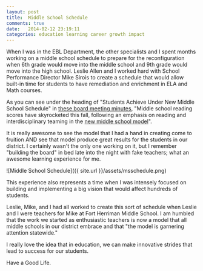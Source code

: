 ```yaml
---
layout: post
title:  Middle School Schedule
comments: true
date:   2014-02-12 23:19:11
categories: education learning career growth impact
---
```


When I was in the EBL Department, the other specialists and I spent months working on a middle school schedule to prepare for the reconfiguration when 6th grade would move into the middle school and 9th grade would move into the high school. Leslie Allen and I worked hard with School Performance Director Mike Sirois to create a schedule that would allow built-in time for students to have remediation and enrichment in ELA and Math courses. 

As you can see under the heading of "Students Achieve Under New Middle School Schedule" in [these board meeting minutes](http://www.canyonsdistrict.org/index.php?option=com_k2&view=item&id=2744%3Aboard-meeting-tuesday-feb-4-2014&Itemid=630&utm_source=feedburner&utm_medium=feed&utm_campaign=Feed%3A+BoardMeetingSummary+%28Board+Meeting+Summaries%29), "Middle school reading scores have skyrocketed this fall, following an emphasis on reading and interdisciplinary teaming in the [new middle school model](http://www.canyonsdistrict.org/index.php?option=com_k2&view=item&layout=item&id=1687&Itemid=804)". 

It is really awesome to see the model that I had a hand in creating come to fruition AND see that model produce great results for the students in our district. I certainly wasn't the only one working on it, but I remember "building the board" in bed late into the night with fake teachers; what an awesome learning experience for me. 

![Middle School Schedule]({{ site.url }}/assets/msschedule.png)

This experience also represents a time when I was intensely focused on building and implementing a big vision that would affect hundreds of students. 

Leslie, Mike, and I had all worked to create this sort of schedule when Leslie and I were teachers for Mike at Fort Herriman Middle School. I am humbled that the work we started as enthusiastic teachers is now a model that all middle schools in our district embrace and that "the model is garnering attention statewide."

I really love the idea that in education, we can make innovative strides that lead to success for our students. 

Have a Good Life.